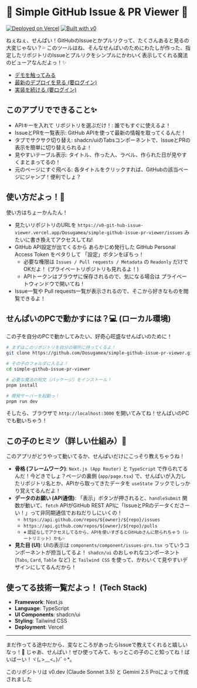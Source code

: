 # 💖 Simple GitHub Issue & PR Viewer 💖

[![Deployed on Vercel](https://img.shields.io/badge/Deployed%20on-Vercel-black?style=for-the-badge&logo=vercel)](https://vercel.com/domaos-projects/v0-git-hub-issue-viewer)
[![Built with v0](https://img.shields.io/badge/Built%20with-v0.dev-black?style=for-the-badge)](https://v0.dev/chat/projects/J71CqD2ZNLA)

ねぇねぇ、せんぱい！GitHubのIssueとかプルリクって、たくさんあると見るの大変じゃない？💦
このツールはね、そんなせんぱいのためにわたしが作った、指定したリポジトリのIssueとプルリクをシンプルにかわいく表示してくれる魔法のビューアなんだよっ！✨

- [デモを触ってみる](https://simple-github-issue-pr-viewer.vercel.app/)
- [最新のデプロイを見る (要ログイン)](https://vercel.com/domaos-projects/v0-git-hub-issue-viewer)
- [実装を続ける (要ログイン)](https://v0.dev/chat/projects/J71CqD2ZNLA)

## このアプリでできること✨
- APIキーを入れて リポジトリを選ぶだけ！: 誰でもすぐに使えるよ！
- IssueとPRを一覧表示: GitHub APIを使って最新の情報を取ってくるんだ！
- タブでサクサク切り替え: shadcn/uiのTabsコンポーネントで、IssueとPRの表示を簡単に切り替えられるよ！
- 見やすいテーブル表示: タイトル、作った人、ラベル、作られた日が見やすくまとまってるの！
- 元のページにすぐ飛べる: 各タイトルをクリックすれば、GitHubの該当ページにジャンプ！便利でしょ？

## 使い方だよっ！📝
使い方はちょーかんたん！

- 見たいリポジトリのURLを `https://v0-git-hub-issue-viewer.vercel.app/Dosugamea/simple-github-issue-pr-viewer/issues` みたいに書き換えてアクセスしてね!
- GitHub API設定が出てくるから あらかじめ発行した GitHub Personal Access Token をペタりして 「設定」ボタンをぽちっ！
  - 必要な権限は `Issues / Pull requests / Metadata` の `Readonly` だけでOKだよ！ (プライベートリポジトリも見れるよ！)
  - APIトークンはブラウザに保存されるので、気になる場合は プライベートウィンドウで開いてね！
- Issue一覧や Pull requests一覧が表示されるので、そこから好きなものを閲覧できるよ！

## せんぱいのPCで動かすには？💻 (ローカル環境)

この子を自分のPCで動かしてみたい、好奇心旺盛なせんぱいのために！

```bash
# まずはこのリポジトリを自分の場所に持ってくるよ！
git clone https://github.com/Dosugamea/simple-github-issue-pr-viewer.git

# その子のフォルダに入るよ！
cd simple-github-issue-pr-viewer

# 必要な魔法の呪文（パッケージ）をインストール！
pnpm install

# 開発サーバーを起動っ！
pnpm run dev
```

そしたら、ブラウザで `http://localhost:3000` を開いてみてね！せんぱいのPCでも動いちゃう！

## この子のヒミツ（詳しい仕組み）🔧

このアプリがどうやって動いてるか、せんぱいだけにこっそり教えちゃうね！

* **骨格 (フレームワーク)**: `Next.js (App Router)` と `TypeScript` で作られてるんだ！今どきでしょ？ページの裏側 (`app/page.tsx`) で、せんぱいが入力したリポジトリ名とか、APIから取ってきたデータを `useState` フックでしっかり覚えてるんだよ！
* **データのお願い (API通信)**: 「表示」ボタンが押されると、`handleSubmit` 関数が動いて、`fetch` APIがGitHub REST APIに「IssueとPRのデータくださーい！」って非同期通信でおねだりしにいくの！
    * `https://api.github.com/repos/${owner}/${repo}/issues`
    * `https://api.github.com/repos/${owner}/${repo}/pulls`
    * <small>※ 認証なしでアクセスしてるから、APIを使いすぎるとGitHubさんに怒られちゃう（レートリミット）かも💦</small>
* **見た目 (UI)**: UIの表示は `components/component/issues-prs.tsx` っていうコンポーネントが担当してるよ！ `shadcn/ui` のおしゃれなコンポーネント (`Tabs`, `Card`, `Table` など) と `Tailwind CSS` を使って、かわいくて見やすいデザインにしてるんだから！

## 使ってる技術一覧だよっ！ (Tech Stack)

* **Framework**: Next.js
* **Language**: TypeScript
* **UI Components**: shadcn/ui
* **Styling**: Tailwind CSS
* **Deployment**: Vercel

---

まだ作ってる途中だから、変なところがあったらIssueで教えてくれると嬉しいなっ！🥺
じゃあ、せんぱい！ぜひ使ってみて、もっとこの子のこと知ってね！ばいばーい！ヾ(｡>﹏<｡)ﾉﾞ✧*。

このリポジトリは v0.dev (Claude Sonnet 3.5) と Gemini 2.5 Proによって作成されました
